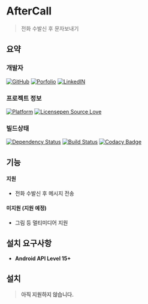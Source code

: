 # AfterCall

> 전화 수발신 후 문자보내기

## 요약

### 개발자

[![GitHub](https://img.shields.io/badge/GitHub-깃허브-blue.svg?style=flat-square)](http://github.com/duswnd25)
[![Porfolio](https://img.shields.io/badge/Portfolio-포트폴리오-blue.svg?style=flat-square)](https://duswnd25.github.io/portfolio/)
[![LinkedIN](https://img.shields.io/badge/LinkedIN-링크드인-blue.svg?style=flat-square)](https://kr.linkedin.com/in/%EC%97%B0%EC%A4%91-%EA%B9%80-172989119)

### 프로젝트 정보

[![Platform](https://img.shields.io/badge/Platform-Android-blue.svg?style=flat-square)](#)
[![Licensepen Source Love](https://img.shields.io/badge/License-MIT-blue.svg?style=flat-square)](https://github.com/ellerbrock/open-source-badge/)

### 빌드상태

[![Dependency Status](https://www.versioneye.com/user/projects/58b42dad7b9e15004de854a4/badge.svg?style=flat-square)](https://www.versioneye.com/user/projects/58b42dad7b9e15004de854a4)
[![Build Status](https://www.bitrise.io/app/eaf9b445611e7c55.svg?token=u17XBp3vkKjBGvDnvSm63A)](https://www.bitrise.io/app/eaf9b445611e7c55)
[![Codacy Badge](https://api.codacy.com/project/badge/Grade/2ec2d83258d34e8e9075b97117e3f78a)](https://www.codacy.com/app/duswnd25/AfterCall?utm_source=github.com&amp;utm_medium=referral&amp;utm_content=duswnd25/AfterCall&amp;utm_campaign=Badge_Grade)

## 기능

#### 지원

- 전화 수발신 후 메시지 전송

#### 미지원 (지원 예정)

- 그림 등 멀티미디어 지원

## 설치 요구사항

- **Android API Level 15+**

## 설치

> **아직 지원하지 않습니다.**

